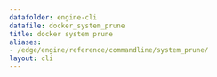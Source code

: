 ```yaml
---
datafolder: engine-cli
datafile: docker_system_prune
title: docker system prune
aliases:
- /edge/engine/reference/commandline/system_prune/
layout: cli
---
```


<!--
This page is automatically generated from Docker's source code. If you want to
suggest a change to the text that appears here, open a ticket or pull request
in the source repository on GitHub:

https://github.com/docker/cli
-->